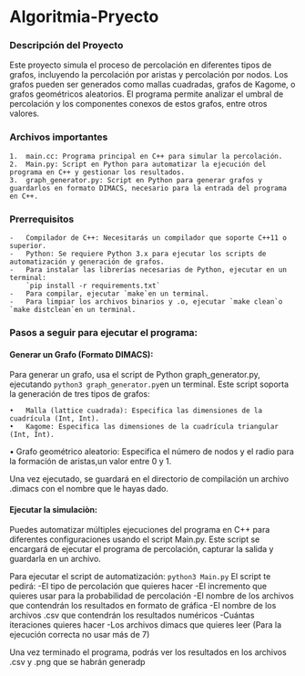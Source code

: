 # Algoritmia-Pryecto
### Descripción del Proyecto

Este proyecto simula el proceso de percolación en diferentes tipos de grafos, incluyendo la percolación por aristas y percolación por nodos. Los grafos pueden ser generados como mallas cuadradas, grafos de Kagome, o grafos geométricos aleatorios. El programa permite analizar el umbral de percolación y los componentes conexos de estos grafos, entre otros valores.

### Archivos importantes
	1.	main.cc: Programa principal en C++ para simular la percolación.
	2.	Main.py: Script en Python para automatizar la ejecución del programa en C++ y gestionar los resultados.
	3.	graph_generator.py: Script en Python para generar grafos y guardarlos en formato DIMACS, necesario para la entrada del programa en C++.

### Prerrequisitos

	-	Compilador de C++: Necesitarás un compilador que soporte C++11 o superior.
	-	Python: Se requiere Python 3.x para ejecutar los scripts de automatización y generación de grafos. 
    -   Para instalar las librerías necesarias de Python, ejecutar en un terminal:
        `pip install -r requirements.txt`
    -   Para compilar, ejecutar `make`en un terminal. 
    -   Para limpiar los archivos binarios y .o, ejecutar `make clean`o `make distclean`en un terminal.


### Pasos a seguir para ejecutar el programa:

#### Generar un Grafo (Formato DIMACS):

Para generar un grafo, usa el script de Python graph_generator.py, ejecutando `python3 graph_generator.py`en un terminal. Este script soporta la generación de tres tipos de grafos:

	•	Malla (lattice cuadrada): Especifica las dimensiones de la cuadrícula (Int, Int).
	•	Kagome: Especifica las dimensiones de la cuadrícula triangular (Int, Int).
•	Grafo geométrico aleatorio: Especifica el número de nodos y el radio para la formación de       aristas,un valor entre 0 y 1.

Una vez ejecutado, se guardará en el directorio de compilación un archivo .dimacs con el nombre que le hayas dado.

#### Ejecutar la simulaciòn:
Puedes automatizar múltiples ejecuciones del programa en C++ para diferentes configuraciones usando el script Main.py. Este script se encargará de ejecutar el programa de percolación, capturar la salida y guardarla en un archivo.

Para ejecutar el script de automatización:
`python3 Main.py`
El script te pedirá:
    -El tipo de percolación que quieres hacer
    -El incremento que quieres usar para la probabilidad de percolación
    -El nombre de los archivos que contendrán los resultados en formato de gráfica
    -El nombre de los archivos .csv que contendrán los resultados numéricos
    -Cuántas iteraciones quieres hacer
    -Los archivos dimacs que quieres leer (Para la ejecución correcta no usar más de 7)

Una vez terminado el programa, podrás ver los resultados en los archivos .csv y .png que se habrán generadp